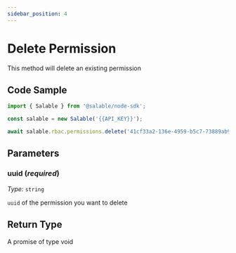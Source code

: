 ```yaml
---
sidebar_position: 4
---
```


# Delete Permission

This method will delete an existing permission

## Code Sample

```typescript
import { Salable } from '@salable/node-sdk';

const salable = new Salable('{{API_KEY}}');

await salable.rbac.permissions.delete('41cf33a2-136e-4959-b5c7-73889ab94eff');
```

## Parameters

### uuid (_required_)

_Type:_ `string`

`uuid` of the permission you want to delete

## Return Type

A promise of type void
